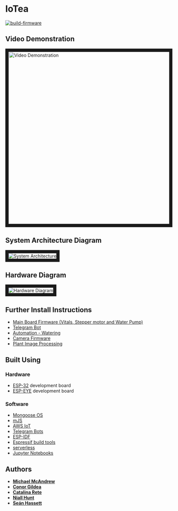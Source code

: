 # IoTea

[![build-firmware](https://github.com/seanfhear/IoTea/actions/workflows/build-firmware.yml/badge.svg)](https://github.com/seanfhear/IoTea/actions/workflows/build-firmware.yml)

## Video Demonstration

<a href="https://www.youtube.com/watch?v=nGD-0TNYtso" target="_blank"><img src="https://i.imgur.com/ymsEAPT.png" 
alt="Video Demonstration" width="960" height="540" border="10" /></a>

## System Architecture Diagram
<img src="https://raw.githubusercontent.com/seanfhear/IoTea/main/images/system_architecture.png" 
alt="System Architecture" border="10"/>

## Hardware Diagram
<img src="https://raw.githubusercontent.com/seanfhear/IoTea/main/images/hardware_diagram.png" 
alt="Hardware Diagram" border="10" />

## Further Install Instructions

* [Main Board Firmware (Vitals, Stepper motor and Water Pump)](https://github.com/seanfhear/IoTea/tree/main/firmware)
* [Telegram Bot](https://github.com/seanfhear/IoTea/tree/main/bot)
* [Automation - Watering](https://github.com/seanfhear/IoTea/tree/main/automation)
* [Camera Firmware](https://github.com/seanfhear/IoTea/tree/main/iotea-camera)
* [Plant Image Processing](https://github.com/seanfhear/IoTea/tree/main/image_processing)

## Built Using

### Hardware
* [ESP-32](https://www.espressif.com/en/products/socs/esp32) development board
* [ESP-EYE](https://www.espressif.com/en/products/devkits/esp-eye/overview) development board

### Software
* [Mongoose OS](https://mongoose-os.com/)
* [mJS](https://github.com/mongoose-os-libs/mjs)
* [AWS IoT](https://aws.amazon.com/iot/)
* [Telegram Bots](https://core.telegram.org/bots)
* [ESP-IDF](https://github.com/espressif/esp-idf)
* [Espressif build tools](https://docs.espressif.com/projects/esp-idf/en/latest/esp32/get-started/)
* [serverless](https://www.serverless.com/)
* [Jupyter Notebooks](https://jupyter.org/)

## Authors

* **[Michael McAndrew](https://github.com/mmcatcd)**
* **[Conor Gildea](https://github.com/CSIGildea)**
* **[Catalina Rete](https://github.com/catakitty)**
* **[Niall Hunt](https://github.com/NiallEHunt)**
* **[Seán Hassett](https://github.com/Sean-Hassett)**
